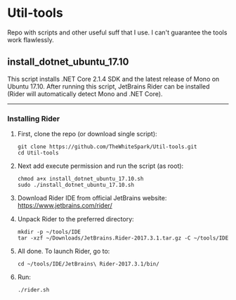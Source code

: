 # Util-tools
Repo with scripts and other useful suff that I use. I can't guarantee the tools work flawlessly.

## install_dotnet_ubuntu_17.10 

This script installs .NET Core 2.1.4 SDK and the latest release of Mono on Ubuntu 17.10. After running this script, JetBrains Rider can be installed (Rider will automatically detect Mono and .NET Core).

---
### Installing Rider

1. First, clone the repo (or download single script):

       git clone https://github.com/TheWhiteSpark/Util-tools.git
       cd Util-tools
    
2. Next add execute permission and run the script (as root):

       chmod a+x install_dotnet_ubuntu_17.10.sh
       sudo ./install_dotnet_ubuntu_17.10.sh
     
3. Download Rider IDE from official JetBrains website:
https://www.jetbrains.com/rider/

4. Unpack Rider to the preferred directory:

       mkdir -p ~/tools/IDE
       tar -xzf ~/Downloads/JetBrains.Rider-2017.3.1.tar.gz -C ~/tools/IDE

5. All done. To launch Rider, go to:

       cd ~/tools/IDE/JetBrains\ Rider-2017.3.1/bin/
    
6. Run:
    
       ./rider.sh
